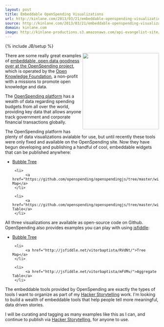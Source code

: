 ```yaml
---
layout: post
title: Embeddable OpenSpending Visualizations
url: http://kinlane.com/2013/03/21/embeddable-openspending-visualizations/
source: http://kinlane.com/2013/03/21/embeddable-openspending-visualizations/
domain: kinlane.com
image: http://kinlane-productions.s3.amazonaws.com/api-evangelist-site/blog/openspending-bubble-tree-visualization.png
---
```

{% include JB/setup %}<p>
     <a href="http://openspending.org/blog/2013/03/20/How-to-Embed-Open-Spending-Databases-to-Your-Own-Website.html"><img src="https://s3.amazonaws.com/kinlane-productions/openspending/openspending-bubble-tree-visualization.png"
          alt=""
          width="250"
          align="right" /></a>
</p>

<p>
     There are some really great examples of <a href="http://openspending.org/blog/2013/03/20/How-to-Embed-Open-Spending-Databases-to-Your-Own-Website.html">embeddable, open data goodness over at the OpenSpending project</a>, which is operated by the <a href="http://okfn.org/">Open Knowledge Foundation</a>, a non-profit with a missions to promote open knowledge and data.
</p>

<p>
     The <a href="http://openspending.org/">OpenSpending platform</a> has a wealth of data regarding spending budgets from all over the world, providing key data that allows anyone track government and corporate financial transactions globally.
</p>

<p>
     The OpenSpending platform has plenty of data visualizations avialable for use, but until recently these tools were only fixed and available on the OpenSpending site. Now they have begun developing and publishing a handful of cool, embeddable widgets that can be published anywhere:
</p>

<ul class="mainlist">
     <li>
          <a href="https://github.com/openspending/openspendingjs/tree/master/widgets/bubbletree">Bubble Tree</a>
     </li>

     <li>
          <a href="https://github.com/openspending/openspendingjs/tree/master/widgets/treemap">Tree Map</a>
     </li>

     <li>
          <a href="https://github.com/openspending/openspendingjs/tree/master/widgets/aggregate_table">Aggregate Table</a>
     </li>
</ul>

<p>
     All three visualizations are available as open-source code on Github. OpenSpending also provides examples you can play with using <a href="http://jsfiddle.net/">jsfiddle</a>:
</p>

<ul class="mainlist">
     <li>
          <a href="http://jsfiddle.net/vitorbaptista/jhaKT/">Bubble Tree</a>
     </li>

     <li>
          <a href="http://jsfiddle.net/vitorbaptista/RVdNt/">Tree Map</a>
     </li>

     <li>
          <a href="http://jsfiddle.net/vitorbaptista/mFVMv/">Aggregate Table</a>
     </li>
</ul>

<p>
     The embeddable tools provided by OpenSpending are exactly the types of tools I want to organize as part of my <a href="http://hackerstorytelling.com/">Hacker Storytelling</a> work. I'm looking to build a wealth of embeddable tools that help people tell more meaningful, data driven stories.
</p>

<p>
     I will be curating and tagging as many examples like this as I can, and continue to publish via <a href="http://hackerstorytelling.com/">Hacker Storytelling</a>, for anyone to use.
</p>